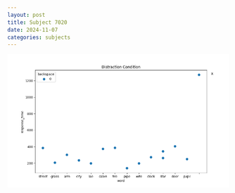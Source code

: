 ```yaml
---
layout: post
title: Subject 7020
date: 2024-11-07
categories: subjects
---
```


![](data/7020/run-27/7020_rt_acc_fuzzy_delay.png)
